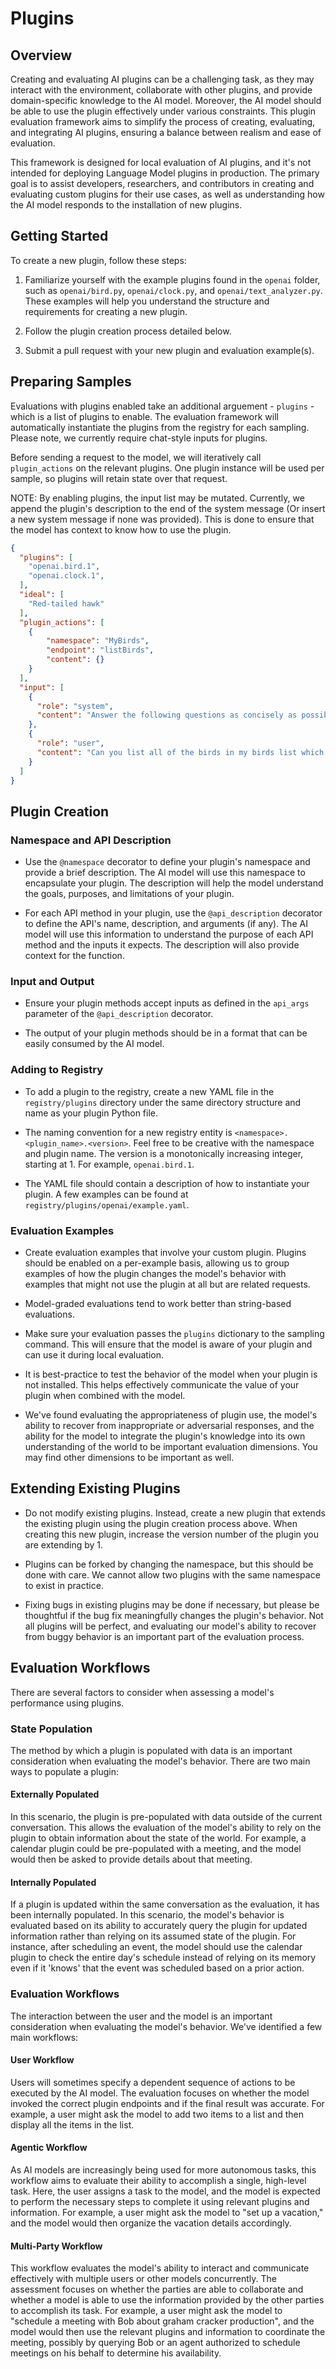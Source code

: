 # Plugins

## Overview

Creating and evaluating AI plugins can be a challenging task, as they may interact with the environment, collaborate with other plugins, and provide domain-specific knowledge to the AI model. Moreover, the AI model should be able to use the plugin effectively under various constraints. This plugin evaluation framework aims to simplify the process of creating, evaluating, and integrating AI plugins, ensuring a balance between realism and ease of evaluation.

This framework is designed for local evaluation of AI plugins, and it's not intended for deploying Language Model plugins in production. The primary goal is to assist developers, researchers, and contributors in creating and evaluating custom plugins for their use cases, as well as understanding how the AI model responds to the installation of new plugins.

## Getting Started

To create a new plugin, follow these steps:

1. Familiarize yourself with the example plugins found in the `openai` folder, such as `openai/bird.py`, `openai/clock.py`, and `openai/text_analyzer.py`. These examples will help you understand the structure and requirements for creating a new plugin.

2. Follow the plugin creation process detailed below.

3. Submit a pull request with your new plugin and evaluation example(s).

## Preparing Samples

Evaluations with plugins enabled take an additional arguement - `plugins` - which is a list of plugins to enable. The evaluation framework will automatically instantiate the plugins from the registry for each sampling.  Please note, we currently require chat-style inputs for plugins.

Before sending a request to the model, we will iteratively call `plugin_actions` on the relevant plugins.  One plugin instance will be used per sample, so plugins will retain state over that request.

NOTE: By enabling plugins, the input list may be mutated.  Currently, we append the plugin's description to the end of the system message (Or insert a new system message if none was provided). This is done to ensure that the model has context to know how to use the plugin.

```JSON
{
  "plugins": [
    "openai.bird.1",
    "openai.clock.1",
  ],
  "ideal": [
    "Red-tailed hawk"
  ],
  "plugin_actions": [
    {
        "namespace": "MyBirds",
        "endpoint": "listBirds",
        "content": {}
    }
  ],
  "input": [
    {
      "role": "system",
      "content": "Answer the following questions as concisely as possible."
    },
    {
      "role": "user",
      "content": "Can you list all of the birds in my birds list which are in the Accipitridae family?"
    }
  ]
}
```

## Plugin Creation

### Namespace and API Description

- Use the `@namespace` decorator to define your plugin's namespace and provide a brief description. The AI model will use this namespace to encapsulate your plugin. The description will help the model understand the goals, purposes, and limitations of your plugin.

- For each API method in your plugin, use the `@api_description` decorator to define the API's name, description, and arguments (if any). The AI model will use this information to understand the purpose of each API method and the inputs it expects. The description will also provide context for the function.

### Input and Output

- Ensure your plugin methods accept inputs as defined in the `api_args` parameter of the `@api_description` decorator.

- The output of your plugin methods should be in a format that can be easily consumed by the AI model.

### Adding to Registry

- To add a plugin to the registry, create a new YAML file in the `registry/plugins` directory under the same directory structure and name as your plugin Python file.

- The naming convention for a new registry entity is `<namespace>.<plugin_name>.<version>`. Feel free to be creative with the namespace and plugin name. The version is a monotonically increasing integer, starting at 1. For example, `openai.bird.1`.

- The YAML file should contain a description of how to instantiate your plugin. A few examples can be found at `registry/plugins/openai/example.yaml`.

### Evaluation Examples

- Create evaluation examples that involve your custom plugin. Plugins should be enabled on a per-example basis, allowing us to group examples of how the plugin changes the model's behavior with examples that might not use the plugin at all but are related requests.

- Model-graded evaluations tend to work better than string-based evaluations.

- Make sure your evaluation passes the `plugins` dictionary to the sampling command. This will ensure that the model is aware of your plugin and can use it during local evaluation.

- It is best-practice to test the behavior of the model when your plugin is not installed. This helps effectively communicate the value of your plugin when combined with the model.

- We've found evaluating the appropriateness of plugin use, the model's ability to recover from inappropriate or adversarial responses, and the ability for the model to integrate the plugin's knowledge into its own understanding of the world to be important evaluation dimensions.  You may find other dimensions to be important as well.

## Extending Existing Plugins

- Do not modify existing plugins. Instead, create a new plugin that extends the existing plugin using the plugin creation process above. When creating this new plugin, increase the version number of the plugin you are extending by 1.

- Plugins can be forked by changing the namespace, but this should be done with care. We cannot allow two plugins with the same namespace to exist in practice.

- Fixing bugs in existing plugins may be done if necessary, but please be thoughtful if the bug fix meaningfully changes the plugin's behavior. Not all plugins will be perfect, and evaluating our model's ability to recover from buggy behavior is an important part of the evaluation process.

## Evaluation Workflows

There are several factors to consider when assessing a model's performance using plugins.

### State Population

The method by which a plugin is populated with data is an important consideration when evaluating the model's behavior. There are two main ways to populate a plugin:

#### Externally Populated

In this scenario, the plugin is pre-populated with data outside of the current conversation. This allows the evaluation of the model's ability to rely on the plugin to obtain information about the state of the world. For example, a calendar plugin could be pre-populated with a meeting, and the model would then be asked to provide details about that meeting.

#### Internally Populated

If a plugin is updated within the same conversation as the evaluation, it has been internally populated. In this scenario, the model's behavior is evaluated based on its ability to accurately query the plugin for updated information rather than relying on its assumed state of the plugin. For instance, after scheduling an event, the model should use the calendar plugin to check the entire day's schedule instead of relying on its memory even if it 'knows' that the event was scheduled based on a prior action.

### Evaluation Workflows

The interaction between the user and the model is an important consideration when evaluating the model's behavior. We've identified a few main workflows:

#### User Workflow

Users will sometimes specify a dependent sequence of actions to be executed by the AI model. The evaluation focuses on whether the model invoked the correct plugin endpoints and if the final result was accurate. For example, a user might ask the model to add two items to a list and then display all the items in the list.

#### Agentic Workflow

As AI models are increasingly being used for more autonomous tasks, this workflow aims to evaluate their ability to accomplish a single, high-level task. Here, the user assigns a task to the model, and the model is expected to perform the necessary steps to complete it using relevant plugins and information. For example, a user might ask the model to "set up a vacation," and the model would then organize the vacation details accordingly.

#### Multi-Party Workflow

This workflow evaluates the model's ability to interact and communicate effectively with multiple users or other models concurrently. The assessment focuses on whether the parties are able to collaborate and whether a model is able to use the information provided by the other parties to accomplish its task. For example, a user might ask the model to "schedule a meeting with Bob about graham cracker production", and the model would then use the relevant plugins and information to coordinate the meeting, possibly by querying Bob or an agent authorized to schedule meetings on his behalf to determine his availability.